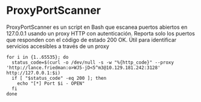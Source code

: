 # ProxyPortScanner
ProxyPortScanner es un script en Bash que escanea puertos abiertos en 127.0.0.1 usando un proxy HTTP con autenticación. Reporta solo los puertos que responden con el código de estado 200 OK. Útil para identificar servicios accesibles a través de un proxy

```
for i in {1..65535}; do
  status_code=$(curl -o /dev/null -s -w "%{http_code}" --proxy 'http://lance.friedman:o>WJ5-jD<5^m3@10.129.181.242:3128' http://127.0.0.1:$i)
  if [ "$status_code" -eq 200 ]; then
    echo "[*] Port $i - OPEN"                 
  fi
done
```
